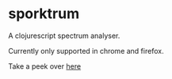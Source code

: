 sporktrum
=========

A clojurescript spectrum analyser.

Currently only supported in chrome and firefox.

Take a peek over [here](http://minasmart.github.io/sporktrum/)
